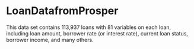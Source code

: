 # LoanDatafromProsper
This data set contains 113,937 loans with 81 variables on each loan, including loan amount, borrower rate (or interest rate), current loan status, borrower income, and many others.

